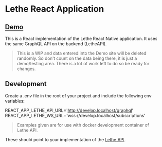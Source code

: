 # Lethe React Application

## [Demo](https://lethe.netlify.app/)

This is a React implementation of the Lethe React Native application. It uses
the same GraphQL API on the backend (LetheAPI).

> This is a WIP and data entered into the Demo site will be deleted randomly. So
> don't count on the data being there, it is just a demo/testing area. There is
> a lot of work left to do so be ready for changes.

## Development

Create a .env file in the root of your project and include the following env
variables:

REACT_APP_LETHE_API_URL='http://develop.localhost/graphql'
REACT_APP_LETHE_WS_URL='wss://develop.localhost/subscriptions'

> Examples given are for use with docker development container of Lethe API.

These should point to your implementation of the
[Lethe API](https://github.com/sbardian/letheapi).
